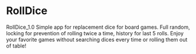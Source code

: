 # RollDice
RollDice_1.0
Simple app for replacement dice for board games. 
Full random, locking for prevention of rolling twice a time,  history for last 5 rolls. 
Enjoy your favorite games without searching dices every time  or rolling them out of table!
